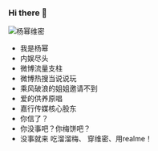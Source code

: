 ### Hi there 👋           

![杨幂维密](https://user-images.githubusercontent.com/73426989/165453335-2ab633c8-318c-4b08-b761-d468a57ae993.gif)               

- 我是杨幂
- 内娱尽头
- 微博流量支柱 
- 微博热搜当说说玩 
- 乘风破浪的姐姐邀请不到 
- 爱的供养原唱  
- 嘉行传媒核心股东
- 你信了？
- 你没事吧？你梅饼吧？
- 没事就来 吃溜溜梅、 穿维密、用realme！                
